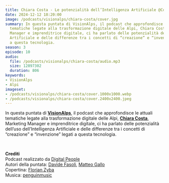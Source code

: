 ```yaml
---
title: Chiara Costa - Le potenzialità dell’Intelligenza Artificiale @Cortina
date: 2024-12-12 18:20:00
image: /podcasts/visionalps/chiara-costa/cover.jpg
summary: In questa puntata di VisionAlps, il podcast che approfondisce le attuali
  tematiche legate alla trasformazione digitale delle Alpi, Chiara Costa, Marketing
  Manager e imprenditrice digitale, ci ha parlato delle potenzialità dell’uso dell’Intelligenza
  Artificiale e delle differenze tra i concetti di “creazione” e “invenzione” legati
  a questa tecnologia.
season: 3
episode: 10
audio:
  file: /podcasts/visionalps/chiara-costa/audio.mp3
  size: 12897302
  duration: 806
keywords:
- VisionAlps
- Alpi
imageset:
- /podcasts/visionalps/chiara-costa/cover.1000x1000.webp
- /podcasts/visionalps/chiara-costa/cover.2400x2400.jpeg
---
```


In questa puntata di [**VisionAlps**](https://www.visionalps.com/), il podcast che approfondisce le attuali tematiche legate alla trasformazione digitale delle Alpi, [**Chiara Costa**](https://www.linkedin.com/in/chiara-costa/edit/forms/next-action/after-connect-add-position/), Marketing Manager e imprenditrice digitale, ci ha parlato delle potenzialità dell’uso dell’Intelligenza Artificiale e delle differenze tra i concetti di “creazione” e “invenzione” legati a questa tecnologia.

<br>

**Crediti**<br>
Podcast realizzato da [Digital People](https://w3id.org/digitalpeople)<br>
Autori della puntata: [Davide Fasoli](https://www.linkedin.com/in/davide-fasoli-2b3246179/), [Matteo Gallo](https://www.linkedin.com/in/matteo-gallo-4a5ab31a8/)<br>
Copertina: [Florian Zyba](https://www.linkedin.com/in/florian-zyba/)<br>
Musica: [penguinmusic](https://pixabay.com/users/penguinmusic-24940186/)